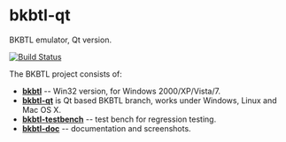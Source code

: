 # bkbtl-qt
BKBTL emulator, Qt version.

[![Build Status](https://travis-ci.org/nzeemin/bkbtl-qt.svg?branch=master)](https://travis-ci.org/nzeemin/bkbtl-qt)

The BKBTL project consists of:
* [**bkbtl**](https://github.com/nzeemin/bkbtl) -- Win32 version, for Windows 2000/XP/Vista/7.
* [**bkbtl-qt**](https://github.com/nzeemin/bkbtl-qt) is Qt based BKBTL branch, works under Windows, Linux and Mac OS X.
* [**bkbtl-testbench**](https://github.com/nzeemin/bkbtl-testbench) -- test bench for regression testing.
* [**bkbtl-doc**](https://github.com/nzeemin/bkbtl-doc) -- documentation and screenshots.
